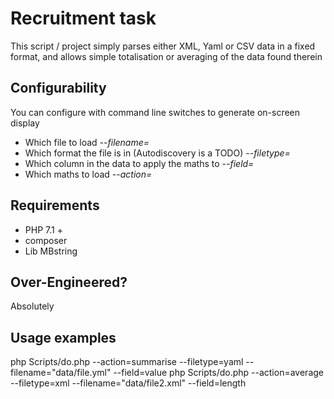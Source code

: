 # Recruitment task

This script / project simply parses either XML, Yaml or CSV data in a fixed format, and allows simple totalisation or averaging of the data found therein

## Configurability
You can configure with command line switches to generate on-screen display
- Which file to load *--filename=*
- Which format the file is in (Autodiscovery is a TODO) *--filetype=*
- Which column in the data to apply the maths to *--field=*
- Which maths to load *--action=*

## Requirements
- PHP 7.1 +
- composer
- Lib MBstring

## Over-Engineered? 
Absolutely

## Usage examples
php Scripts/do.php --action=summarise --filetype=yaml --filename="data/file.yml" --field=value
php Scripts/do.php --action=average --filetype=xml --filename="data/file2.xml" --field=length